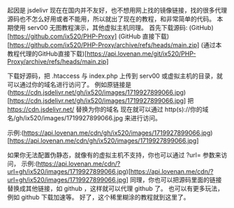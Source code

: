 起因是 jsdelivr 现在在国内并不友好，也不想用网上找的镜像链接，找的很多代理源码也不怎么好用或者不能用，所以就出了现在的教程，和非常简单的代码。
本期使用 serv00 无图教程演示，其他虚拟主机同理。
首先下载源码:
(GitHub)[https://github.com/ix520/PHP-Proxy]
(GitHub 直接下载)[https://github.com/ix520/PHP-Proxy/archive/refs/heads/main.zip]
(通过本教程代理的GitHub直接下载)[https://api.lovenan.me/git/ix520/PHP-Proxy/archive/refs/heads/main.zip]

下载好源码，把 .htaccess 与 index.php 上传到 serv00 或虚拟主机的目录，就可以通过你的域名进行访问了。
例如原链接是(https://cdn.jsdelivr.net/gh/ix520/images/1719927899066.jpg)[https://cdn.jsdelivr.net/gh/ix520/images/1719927899066.jpg]
把 https://cdn.jsdelivr.net/ 替换为你的域名
现在就可以通过 http(s)://你的域名/gh/ix520/images/1719927899066.jpg 来进行访问。

示例:(https://api.lovenan.me/cdn/gh/ix520/images/1719927899066.jpg)[https://api.lovenan.me/cdn/gh/ix520/images/1719927899066.jpg]

如果你无法配置伪静态，就像有的虚拟主机不支持，你也可以通过 ?url= 参数来访问，
示例:(https://api.lovenan.me/cdn/?url=gh/ix520/images/1719927899066.jpg)[https://api.lovenan.me/cdn/?url=gh/ix520/images/1719927899066.jpg]
同理，你也可以把源码里面的链接替换成其他链接，如 github ，这样就可以代理 github 了。
也可以有更多玩法，例如 github 下载加速等。
好了，这个稀里糊涂的教程就到这里了。
